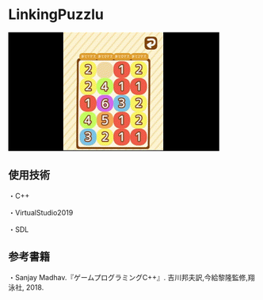 # LinkingPuzzlu
![result](https://github.com/SayaTakeda/LinkingPuzzlu/blob/main/demovideo.gif)

## 使用技術
・C++

・VirtualStudio2019

・SDL

## 参考書籍
・Sanjay Madhav.『ゲームプログラミングC++』. 吉川邦夫訳,今給黎隆監修,翔泳社, 2018.
